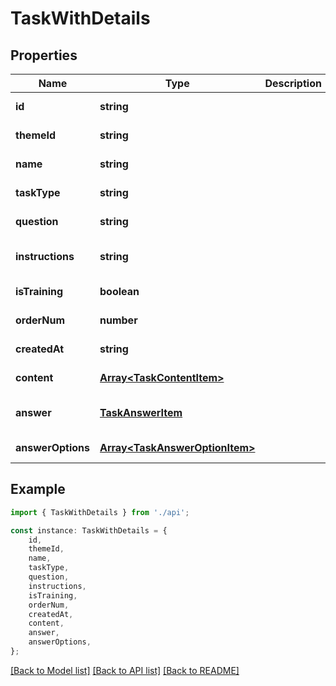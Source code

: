 # TaskWithDetails


## Properties

Name | Type | Description | Notes
------------ | ------------- | ------------- | -------------
**id** | **string** |  | [default to undefined]
**themeId** | **string** |  | [default to undefined]
**name** | **string** |  | [default to undefined]
**taskType** | **string** |  | [default to undefined]
**question** | **string** |  | [default to undefined]
**instructions** | **string** |  | [optional] [default to undefined]
**isTraining** | **boolean** |  | [default to undefined]
**orderNum** | **number** |  | [default to undefined]
**createdAt** | **string** |  | [default to undefined]
**content** | [**Array&lt;TaskContentItem&gt;**](TaskContentItem.md) |  | [default to undefined]
**answer** | [**TaskAnswerItem**](TaskAnswerItem.md) |  | [optional] [default to undefined]
**answerOptions** | [**Array&lt;TaskAnswerOptionItem&gt;**](TaskAnswerOptionItem.md) |  | [default to undefined]

## Example

```typescript
import { TaskWithDetails } from './api';

const instance: TaskWithDetails = {
    id,
    themeId,
    name,
    taskType,
    question,
    instructions,
    isTraining,
    orderNum,
    createdAt,
    content,
    answer,
    answerOptions,
};
```

[[Back to Model list]](../README.md#documentation-for-models) [[Back to API list]](../README.md#documentation-for-api-endpoints) [[Back to README]](../README.md)
